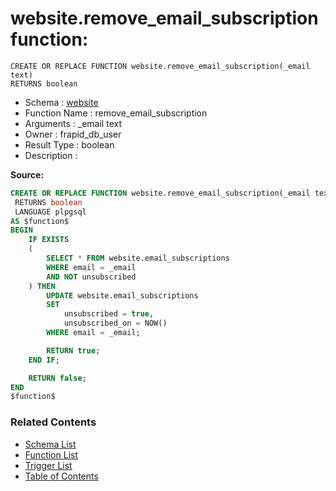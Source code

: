# website.remove_email_subscription function:

```plpgsql
CREATE OR REPLACE FUNCTION website.remove_email_subscription(_email text)
RETURNS boolean
```
* Schema : [website](../../schemas/website.md)
* Function Name : remove_email_subscription
* Arguments : _email text
* Owner : frapid_db_user
* Result Type : boolean
* Description : 


**Source:**
```sql
CREATE OR REPLACE FUNCTION website.remove_email_subscription(_email text)
 RETURNS boolean
 LANGUAGE plpgsql
AS $function$
BEGIN
    IF EXISTS
    (
        SELECT * FROM website.email_subscriptions
        WHERE email = _email
        AND NOT unsubscribed
    ) THEN
        UPDATE website.email_subscriptions
        SET
            unsubscribed = true,
            unsubscribed_on = NOW()
        WHERE email = _email;

        RETURN true;
    END IF;

    RETURN false;
END
$function$

```

### Related Contents
* [Schema List](../../schemas.md)
* [Function List](../../functions.md)
* [Trigger List](../../triggers.md)
* [Table of Contents](../../README.md)

